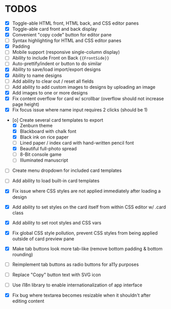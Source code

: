 # TODOS

- [x] Toggle-able HTML front, HTML back, and CSS editor panes
- [x] Toggle-able card front and back display
- [x] Convenient "copy code" button for editor pane
- [ ] Syntax highlighting for HTML and CSS editor panes
- [x] Padding
- [ ] Mobile support (responsive single-column display)
- [ ] Ability to include Front on Back `{{FrontSide}}`
- [ ] Auto-prettify/indent or button to do similar
- [x] Ability to save/load import/export designs
- [x] Ability to name designs
- [ ] Add ability to clear out / reset all fields
- [ ] Add ability to add custom images to designs by uploading an image
- [x] Add images to one or more designs
- [x] Fix content overflow for card w/ scrollbar (overflow should not increase page height)
- [x] Fix focus issue where name input requires 2 clicks (should be 1)
- [o] Create several card templates to export
  - [x] Zenburn theme
  - [x] Blackboard with chalk font
  - [x] Black ink on rice paper
  - [ ] Lined paper / index card with hand-written pencil font
  - [x] Beautiful full-photo spread
  - [ ] 8-Bit console game
  - [ ] Illuminated manuscript
- [ ] Create menu dropdown for included card templates
- [ ] Add ability to load built-in card templates
- [x] Fix issue where CSS styles are not applied immediately after loading a design
- [x] Add ability to set styles on the card itself from within CSS editor w/ .card class
- [x] Add ability to set root styles and CSS vars
- [x] Fix global CSS style pollution, prevent CSS styles from being applied outside of card preview pane
- [x] Make tab buttons look more tab-like (remove bottom padding & bottom rounding)
- [ ] Reimplement tab buttons as radio buttons for a11y purposes
- [ ] Replace "Copy" button text with SVG icon
- [ ] Use i18n library to enable internationalization of app interface
- [x] Fix bug where textarea becomes resizable when it shouldn't after editing content

